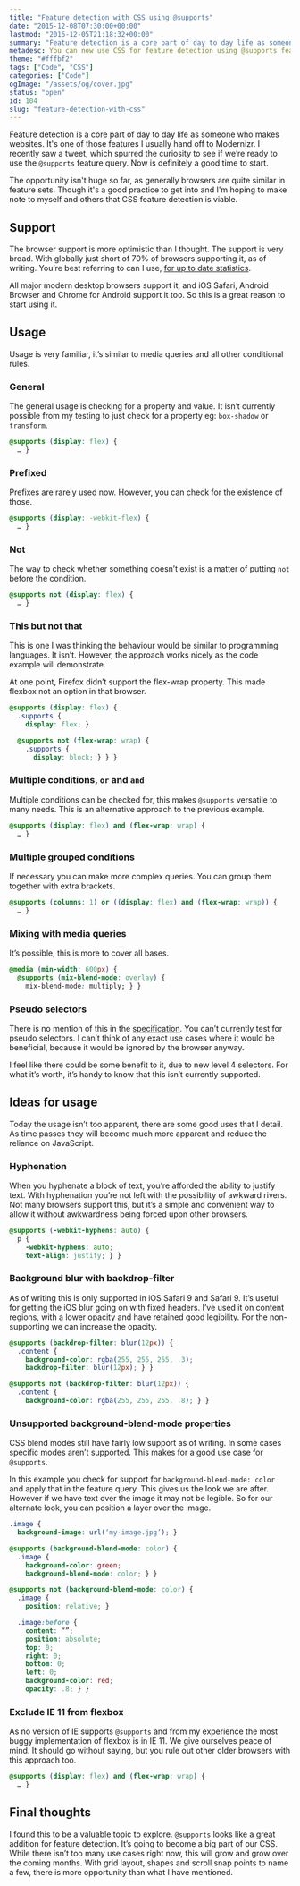```yaml
---
title: "Feature detection with CSS using @supports"
date: "2015-12-08T07:30:00+00:00"
lastmod: "2016-12-05T21:18:32+00:00"
summary: "Feature detection is a core part of day to day life as someone who makes websites. It’s one of those features I usually hand off to Modernizr. I recently saw a tweet, which spurred the curiosity to see if we’re ready to use the @supports feature query. Now is definitely a good time to start."
metadesc: You can now use CSS for feature detection using @supports feature queries. This post shows you how can use it today and replace the likes of Modernizr. "
theme: "#fffbf2"
tags: ["Code", "CSS"]
categories: ["Code"]
ogImage: "/assets/og/cover.jpg"
status: "open"
id: 104
slug: "feature-detection-with-css"
---
```


Feature detection is a core part of day to day life as someone who makes websites. It's one of those features I usually hand off to Modernizr. I recently saw a tweet, which spurred the curiosity to see if we’re ready to use the `@supports` feature query. Now is definitely a good time to start.

The opportunity isn't huge so far, as generally browsers are quite similar in feature sets. Though it's a good practice to get into and I'm hoping to make note to myself and others that CSS feature detection is viable.

## Support
The browser support is more optimistic than I thought. The support is very broad. With globally just short of 70% of browsers supporting it, as of writing. You’re best referring to can I use, <a href="http://caniuse.com/#search=supports">for up to date statistics</a>.

All major modern desktop browsers support it, and iOS Safari, Android Browser and Chrome for Android support it too. So this is a great reason to start using it.

## Usage
Usage is very familiar, it’s similar to media queries and all other conditional rules.

### General
The general usage is checking for a property and value. It isn’t currently possible from my testing to just check for a property eg: `box-shadow` or `transform`.

```css
@supports (display: flex) {
  … }
```

### Prefixed
Prefixes are rarely used now. However, you can check for the existence of those.

```css
@supports (display: -webkit-flex) {
  … }
```

### Not
The way to check whether something doesn’t exist is a matter of putting `not` before the condition.

```css
@supports not (display: flex) {
  … }
```

### This but not that
This is one I was thinking the behaviour would be similar to programming languages. It isn’t. However, the approach works nicely as the code example will demonstrate.

At one point, Firefox didn’t support the flex-wrap property. This made flexbox not an option in that browser.

```css
@supports (display: flex) {
  .supports {
    display: flex; }

  @supports not (flex-wrap: wrap) {
    .supports {
      display: block; } } }
```

### Multiple conditions, `or` and `and`
Multiple conditions can be checked for, this makes `@supports` versatile to many needs. This is an alternative approach to the previous example.

```css
@supports (display: flex) and (flex-wrap: wrap) {
  … }
```

### Multiple grouped conditions
If necessary you can make more complex queries. You can group them together with extra brackets.

```css
@supports (columns: 1) or ((display: flex) and (flex-wrap: wrap)) {
  … }
```

### Mixing with media queries
It’s possible, this is more to cover all bases.

```css
@media (min-width: 600px) {
  @supports (mix-blend-mode: overlay) {
    mix-blend-mode: multiply; } }
```

### Pseudo selectors
There is no mention of this in the [specification](http://www.w3.org/TR/css3-conditional/#at-supports). You can’t currently test for pseudo selectors. I can’t think of any exact use cases where it would be beneficial, because it would be ignored by the browser anyway. 

I feel like there could be some benefit to it, due to new level 4 selectors. For what it’s worth, it’s handy to know that this isn’t currently supported.

## Ideas for usage
Today the usage isn’t too apparent, there are some good uses that I detail. As time passes they will become much more apparent and reduce the reliance on JavaScript.

### Hyphenation
When you hyphenate a block of text, you’re afforded the ability to justify text. With hyphenation you’re not left with the possibility of awkward rivers. Not many browsers support this, but it’s a simple and convenient way to allow it without awkwardness being forced upon other browsers.

```css
@supports (-webkit-hyphens: auto) {
  p { 
    -webkit-hyphens: auto;
    text-align: justify; } }
```

### Background blur with backdrop-filter
As of writing this is only supported in iOS Safari 9 and Safari 9. It’s useful for getting the iOS blur going on with fixed headers. I’ve used it on content regions, with a lower opacity and have retained good legibility. For the non-supporting we can  increase the opacity.

```css
@supports (backdrop-filter: blur(12px)) {
  .content {
    background-color: rgba(255, 255, 255, .3);
    backdrop-filter: blur(12px); } }

@supports not (backdrop-filter: blur(12px)) {
  .content {
    background-color: rgba(255, 255, 255, .8); } }
```

### Unsupported background-blend-mode properties
CSS blend modes still have fairly low support as of writing. In some cases specific modes aren’t supported. This makes for a good use case for `@supports`.

In this example you check for support for `background-blend-mode: color` and apply that in the feature query. This gives us the look we are after. However if we have text over the image it may not be legible. So for our alternate look, you can position a layer over the image.

```css
.image {
  background-image: url(‘my-image.jpg’); }

@supports (background-blend-mode: color) {
  .image {
    background-color: green;
    background-blend-mode: color; } }

@supports not (background-blend-mode: color) {
  .image {
    position: relative; }

  .image:before {
    content: “”;
    position: absolute;
    top: 0;
    right: 0;
    bottom: 0;
    left: 0;
    background-color: red;
    opacity: .8; } }
```

### Exclude IE 11 from flexbox
As no version of IE supports `@supports` and from my experience the most buggy implementation of flexbox is in IE 11. We give ourselves peace of mind. It should go without saying, but you rule out other older browsers with this approach too.

```css
@supports (display: flex) and (flex-wrap: wrap) {
  … }
```

## Final thoughts
I found this to be a valuable topic to explore. `@supports` looks like a great addition for feature detection. It’s going to become a big part of our CSS. While there isn’t too many use cases right now, this will grow and grow over the coming months. With grid layout, shapes and scroll snap points to name a few, there is more opportunity than what I have mentioned.
